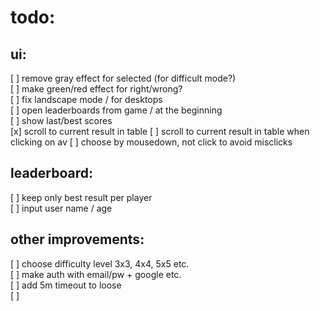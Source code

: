 # todo:

## ui:

[ ] remove gray effect for selected (for difficult mode?)  
[ ] make green/red effect for right/wrong?  
[ ] fix landscape mode / for desktops  
[ ] open leaderboards from game / at the beginning  
[ ] show last/best scores  
[x] scroll to current result in table
[ ] scroll to current result in table when clicking on av
[ ] choose by mousedown, not click to avoid misclicks

## leaderboard:

[ ] keep only best result per player  
[ ] input user name / age

## other improvements:

[ ] choose difficulty level 3x3, 4x4, 5x5 etc.  
[ ] make auth with email/pw + google etc.  
[ ] add 5m timeout to loose  
[ ]
